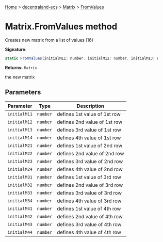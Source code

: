 [Home](./index) &gt; [decentraland-ecs](./decentraland-ecs.md) &gt; [Matrix](./decentraland-ecs.matrix.md) &gt; [FromValues](./decentraland-ecs.matrix.fromvalues.md)

# Matrix.FromValues method

Creates new matrix from a list of values (16)

**Signature:**
```javascript
static FromValues(initialM11: number, initialM12: number, initialM13: number, initialM14: number, initialM21: number, initialM22: number, initialM23: number, initialM24: number, initialM31: number, initialM32: number, initialM33: number, initialM34: number, initialM41: number, initialM42: number, initialM43: number, initialM44: number): Matrix;
```
**Returns:** `Matrix`

the new matrix

## Parameters

|  Parameter | Type | Description |
|  --- | --- | --- |
|  `initialM11` | `number` | defines 1st value of 1st row |
|  `initialM12` | `number` | defines 2nd value of 1st row |
|  `initialM13` | `number` | defines 3rd value of 1st row |
|  `initialM14` | `number` | defines 4th value of 1st row |
|  `initialM21` | `number` | defines 1st value of 2nd row |
|  `initialM22` | `number` | defines 2nd value of 2nd row |
|  `initialM23` | `number` | defines 3rd value of 2nd row |
|  `initialM24` | `number` | defines 4th value of 2nd row |
|  `initialM31` | `number` | defines 1st value of 3rd row |
|  `initialM32` | `number` | defines 2nd value of 3rd row |
|  `initialM33` | `number` | defines 3rd value of 3rd row |
|  `initialM34` | `number` | defines 4th value of 3rd row |
|  `initialM41` | `number` | defines 1st value of 4th row |
|  `initialM42` | `number` | defines 2nd value of 4th row |
|  `initialM43` | `number` | defines 3rd value of 4th row |
|  `initialM44` | `number` | defines 4th value of 4th row |


